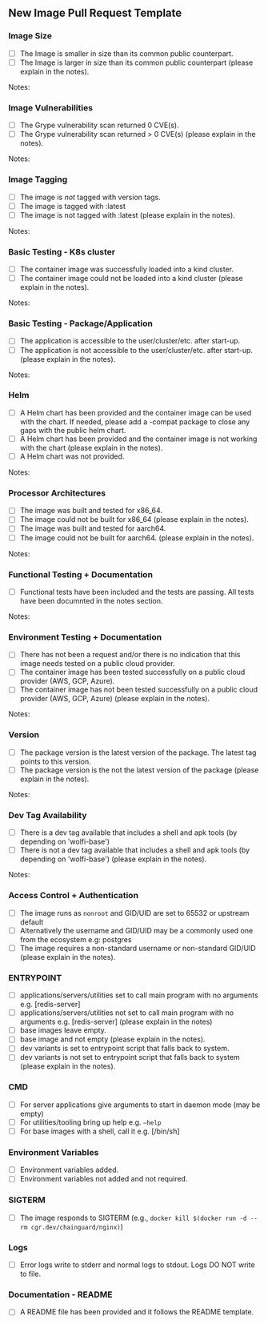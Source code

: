 ## New Image Pull Request Template

<!--
*** NEW IMAGE PULL REQUEST CHECKLIST: PLEASE START HERE WHEN CREATING NEW IMAGES***

* You are required to check at least one box per section -- no exceptions!

See BEST_PRACTICES.md for more information.
-->

### Image Size
<!--
Image size refers to the amount of disk space / storage space (i.e., MB, GB, etc.)
The common public counterpart is normally the public image available on Docker or equivalent public container registry
-->

- [ ] The Image is smaller in size than its common public counterpart.
- [ ] The Image is larger in size than its common public counterpart (please explain in the notes).

Notes:

### Image Vulnerabilities
<!-- The image should be scanned using the Grype vulnerability scanner -->

- [ ] The Grype vulnerability scan returned 0 CVE(s).
- [ ] The Grype vulnerability scan returned > 0 CVE(s) (please explain in the notes).

Notes:

### Image Tagging
<!-- The image should be tagged with :latest and maybe :latest-dev -->

- [ ] The image is _not_ tagged with version tags.
- [ ] The image is tagged with :latest
- [ ] The image is not tagged with :latest (please explain in the notes).

Notes:

### Basic Testing - K8s cluster
<!-- The container image should run in K8s -->

- [ ] The container image was successfully loaded into a kind cluster.
- [ ] The container image could not be loaded into a kind cluster (please explain in the notes).

Notes:

### Basic Testing - Package/Application
<!-- The package/application should start-up after launching in K8s -->

- [ ] The application is accessible to the user/cluster/etc. after start-up.
- [ ] The application is not accessible to the user/cluster/etc. after start-up. (please explain in the notes).

Notes:

### Helm
<!-- Upstream Helm charts are a great reference and they help ensure quality -->

- [ ] A Helm chart has been provided and the container image can be used with the chart.  If needed, please add a -compat package to close any gaps with the public helm chart.
- [ ] A Helm chart has been provided and the container image is not working with the chart (please explain in the notes).
- [ ] A Helm chart was not provided.

Notes:

### Processor Architectures

- [ ] The image was built and tested for x86_64.
- [ ] The image could not be built for x86_64 (please explain in the notes).
- [ ] The image was built and tested for aarch64.
- [ ] The image could not be built for aarch64. (please explain in the notes).

Notes:

### Functional Testing + Documentation
<!--
You are confident that a customer can run this image in production. Functional tests are a requirement -- no exceptions.

* For builder images (go, python, etc), build a sample app successfully
* For services images (rabbit, databases, webservers) test basic functionality, upstream install/getting started, port availability, admin access. Document differences from public image.
-->

- [ ] Functional tests have been included and the tests are passing.  All tests have been documnted in the notes section.

Notes:

### Environment Testing + Documentation
<!--
Some of our container images will require additional configuration to run on a public cloud provider.
-->

- [ ] There has not been a request and/or there is no indication that this image needs tested on a public cloud provider.
- [ ] The container image has been tested successfully on a public cloud provider (AWS, GCP, Azure).
- [ ] The container image has not been tested successfully on a public cloud provider (AWS, GCP, Azure) (please explain in the notes).

Notes:

### Version

- [ ] The package version is the latest version of the package.  The latest tag points to this version.
- [ ] The package version is the not the latest version of the package (please explain in the notes).

Notes:

### Dev Tag Availability

- [ ] There is a dev tag available that includes a shell and apk tools (by depending on 'wolfi-base')
- [ ] There is not a dev tag available that includes a shell and apk tools (by depending on 'wolfi-base') (please explain in the notes).

Notes:

### Access Control + Authentication

- [ ] The image runs as `nonroot` and GID/UID are set to 65532 or upstream default
- [ ] Alternatively the username and GID/UID may be a commonly used one from the ecosystem e.g: postgres
- [ ] The image requires a non-standard username or non-standard GID/UID (please explain in the notes).

### ENTRYPOINT

- [ ] applications/servers/utilities set to call main program with no arguments e.g. [redis-server]
- [ ] applications/servers/utilities not set to call main program with no arguments e.g. [redis-server] (please explain in the notes)
- [ ] base images leave empty.
- [ ] base image and not empty (please explain in the notes).
- [ ] dev variants is set to entrypoint script that falls back to system.
- [ ] dev variants is not set to entrypoint script that falls back to system (please explain in the notes).

### CMD

- [ ] For server applications give arguments to start in daemon mode (may be empty)
- [ ] For utilities/tooling bring up help e.g. `–help`
- [ ] For base images with a shell, call it e.g. [/bin/sh]

### Environment Variables

- [ ] Environment variables added.
- [ ] Environment variables not added and not required.

### SIGTERM

- [ ] The image responds to SIGTERM (e.g., `docker kill $(docker run -d --rm cgr.dev/chainguard/nginx)`)

### Logs

- [ ] Error logs write to stderr and normal logs to stdout. Logs DO NOT write to file.

### Documentation - README

- [ ] A README file has been provided and it follows the README template.
